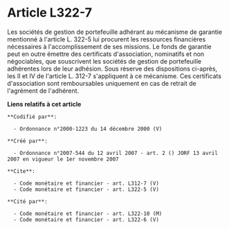 # Article L322-7

Les sociétés de gestion de portefeuille adhérant au mécanisme de garantie mentionné à l'article L. 322-5 lui procurent les
ressources financières nécessaires à l'accomplissement de ses missions. Le fonds de garantie peut en outre émettre des
certificats d'association, nominatifs et non négociables, que souscrivent les sociétés de gestion de portefeuille adhérentes
lors de leur adhésion. Sous réserve des dispositions ci-après, les II et IV de l'article L. 312-7 s'appliquent à ce
mécanisme. Ces certificats d'association sont remboursables uniquement en cas de retrait de l'agrément de l'adhérent.

**Liens relatifs à cet article**

	**Codifié par**:

	  - Ordonnance n°2000-1223 du 14 décembre 2000 (V)

	**Créé par**:

	  - Ordonnance n°2007-544 du 12 avril 2007 - art. 2 () JORF 13 avril 2007 en vigueur le 1er novembre 2007

	**Cite**:

	  - Code monétaire et financier - art. L312-7 (V)
	  - Code monétaire et financier - art. L322-5 (V)

	**Cité par**:

	  - Code monétaire et financier - art. L322-10 (M)
	  - Code monétaire et financier - art. L322-6 (V)
